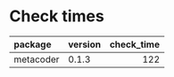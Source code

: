 # Check times

|package   |version | check_time|
|:---------|:-------|----------:|
|metacoder |0.1.3   |        122|


